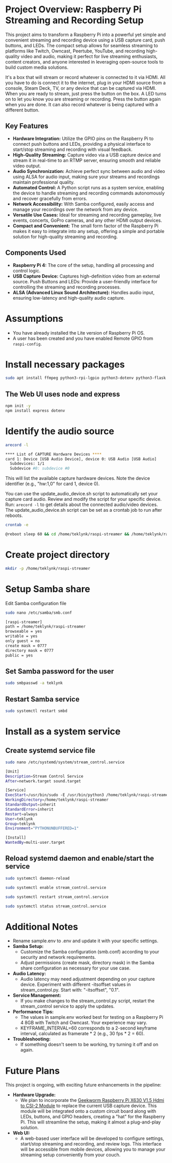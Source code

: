 # Project Overview: Raspberry Pi Streaming and Recording Setup
This project aims to transform a Raspberry Pi into a powerful yet simple and convenient streaming and recording device using a USB capture card, push buttons, and LEDs. The compact setup allows for seamless streaming to platforms like Twitch, Owncast, Peertube, YouTube, and recording high-quality video and audio, making it perfect for live streaming enthusiasts, content creators, and anyone interested in leveraging open-source tools to build custom media solutions.

It's a box that will stream or record whatever is connected to it via HDMI. All you have to do is connect it to the internet, plug in your HDMI source from a console, Steam Deck, TV, or any device that can be captured via HDMI. When you are ready to stream, just press the button on the box. A LED turns on to let you know you are streaming or recording. Press the button again when you are done. It can also record whatever is being captured with a different button. 

## Key Features
- __Hardware Integration:__ Utilize the GPIO pins on the Raspberry Pi to connect push buttons and LEDs, providing a physical interface to start/stop streaming and recording with visual feedback.
- __High-Quality Streaming:__ Capture video via a USB capture device and stream it in real-time to an RTMP server, ensuring smooth and reliable video output.
- __Audio Synchronization:__ Achieve perfect sync between audio and video using ALSA for audio input, making sure your streams and recordings maintain professional quality.
- __Automated Control:__ A Python script runs as a system service, enabling the device to handle streaming and recording commands autonomously and recover gracefully from errors.
- __Network Accessibility:__ With Samba configured, easily access and manage your recordings over the network from any device.
- __Versatile Use Cases:__ Ideal for streaming and recording gameplay, live events, concerts, GoPro cameras, and any other HDMI output devices.
- __Compact and Convenient:__ The small form factor of the Raspberry Pi makes it easy to integrate into any setup, offering a simple and portable solution for high-quality streaming and recording.

## Components Used
- __Raspberry Pi 4:__ The core of the setup, handling all processing and control logic.
- __USB Capture Device:__ Captures high-definition video from an external source.
Push Buttons and LEDs: Provide a user-friendly interface for controlling the streaming and recording processes.
- __ALSA (Advanced Linux Sound Architecture):__ Handles audio input, ensuring low-latency and high-quality audio capture.

# Assumptions
- You have already installed the Lite version of Raspberry Pi OS.
- A user has been created and you have enabled Remote GPIO from `raspi-config`.

# Install necessary packages
```bash
sudo apt install ffmpeg python3-rpi-lgpio python3-dotenv python3-flask v4l-utils samba samba-common-bin nodejs npm
```

## The Web UI uses node and express
```bash
npm init -y
npm install express dotenv
```

# Identify the audio source
```bash
arecord -l
```

```bash
**** List of CAPTURE Hardware Devices ****
card 1: Device [USB Audio Device], device 0: USB Audio [USB Audio]
  Subdevices: 1/1
  Subdevice #0: subdevice #0
```

This will list the available capture hardware devices. Note the device identifier (e.g., "hw:1,0" for card 1, device 0).

You can use the update_audio_device.sh script to automatically set your capture card audio. Review and modify the script for your specific device. Run: `arecord -l` to get details about the connected audio/video devices. The update_audio_device.sh script can be set as a crontab job to run after reboots.

```bash
crontab -e
```
```bash
@reboot sleep 60 && cd /home/teklynk/raspi-streamer && /home/teklynk/raspi-streamer/update_audio_device.sh >> /home/teklynk/raspi-streamer/update_audio_device.log 2>&1
```

# Create project directory
```bash
mkdir -p /home/teklynk/raspi-streamer
```

# Setup Samba share

Edit Samba configuration file
```bash
sudo nano /etc/samba/smb.conf
```

```bash
[raspi-streamer]
path = /home/teklynk/raspi-streamer
browseable = yes
writable = yes
only guest = no
create mask = 0777
directory mask = 0777
public = yes
```

## Set Samba password for the user
```bash
sudo smbpasswd -a teklynk
```

## Restart Samba service
```bash
sudo systemctl restart smbd
```

# Install as a system service 

## Create systemd service file
```bash
sudo nano /etc/systemd/system/stream_control.service
```

```bash
[Unit]
Description=Stream Control Service
After=network.target sound.target

[Service]
ExecStart=/usr/bin/sudo -E /usr/bin/python3 /home/teklynk/raspi-streamer/stream_control.py
WorkingDirectory=/home/teklynk/raspi-streamer
StandardOutput=inherit
StandardError=inherit
Restart=always
User=teklynk
Group=teklynk
Environment="PYTHONUNBUFFERED=1"

[Install]
WantedBy=multi-user.target
```

## Reload systemd daemon and enable/start the service

```bash
sudo systemctl daemon-reload

sudo systemctl enable stream_control.service

sudo systemctl restart stream_control.service

sudo systemctl status stream_control.service
```

# Additional Notes
- Rename sample.env to .env and update it with your specific settings.
- __Samba Setup:__
  - Customize the Samba configuration (smb.conf) according to your security and network requirements.
  - Adjust permissions (create mask, directory mask) in the Samba share configuration as necessary for your use case.
- __Audio Latency:__
  - Audio latency may need adjustment depending on your capture device. Experiment with different -itsoffset values in stream_control.py. Start with: "-itsoffset", "0.1".
- __Service Management:__
  - If you make changes to the stream_control.py script, restart the stream_control service to apply the updates.
- __Performance Tips:__
  - The values in sample.env worked best for testing on a Raspberry Pi 4 8GB with Twitch and Owncast. Your experience may vary.
  - KEYFRAME_INTERVAL=60 corresponds to a 2-second keyframe interval, calculated as framerate * 2 (e.g., 30 fps * 2 = 60).
- __Troubleshooting:__
  - If something doesn't seem to be working, try turning it off and on again.

# Future Plans
This project is ongoing, with exciting future enhancements in the pipeline:
- __Hardware Upgrade:__
  - We plan to incorporate the [Geekworm Raspberry Pi X630 V1.5 Hdmi to CSI-2 Module](https://geekworm.com/products/x630) to replace the current USB capture device. This module will be integrated onto a custom circuit board along with LEDs, buttons, and GPIO headers, creating a "hat" for the Raspberry Pi. This will streamline the setup, making it almost a plug-and-play solution.
- __Web UI:__
  - A web-based user interface will be developed to configure settings, start/stop streaming and recording, and review logs. This interface will be accessible from mobile devices, allowing you to manage your streaming setup conveniently from your couch.